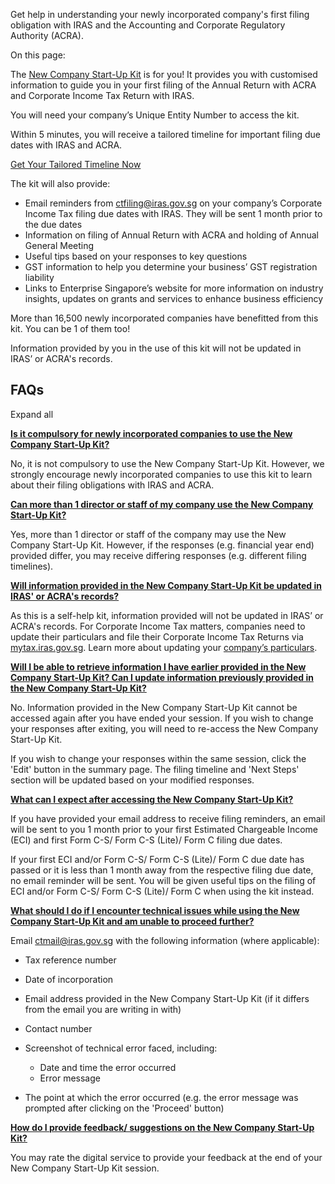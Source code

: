 Get help in understanding your newly incorporated company's first filing obligation with IRAS and the Accounting and Corporate Regulatory Authority (ACRA).

On this page:

The [New Company Start-Up Kit](https://mytax.iras.gov.sg/ESVWeb/default.aspx?target=MCTOnbWelcomePage "New Company Start-Up Kit") is
for you! It provides you with customised information to guide you in your first filing of the Annual Return with ACRA and Corporate Income Tax Return with IRAS.

You will need your company’s Unique Entity Number to access the kit.

Within 5 minutes, you will receive a tailored timeline for important filing due dates with IRAS and ACRA.

[Get Your Tailored Timeline Now](https://mytax.iras.gov.sg/ESVWeb/default.aspx?target=MCTOnbWelcomePage)

The kit will also provide:

- Email reminders from ctfiling@iras.gov.sg on your company’s Corporate Income Tax filing due dates with IRAS. They will be sent 1 month prior to the due dates
- Information on filing of Annual Return with ACRA and holding of Annual General Meeting
- Useful tips based on your responses to key questions
- GST information to help you determine your business’ GST registration liability
- Links to Enterprise Singapore’s website for more information on industry insights, updates on grants and services to enhance business efficiency

More than 16,500 newly incorporated companies have benefitted from this kit. You can be 1 of them too!

Information provided by you in the use of this kit will not be updated in IRAS’ or ACRA's records.

## FAQs

Expand all

[**Is it compulsory for newly incorporated companies to use the New Company Start-Up Kit?**](https://www.iras.gov.sg/taxes/corporate-income-tax/basics-of-corporate-income-tax/new-company-start-up-kit#is-it-compulsory-for-newly-incorporated-companies-to-use-the-new-company-start-up-kit-)

No, it is not compulsory to use the New Company Start-Up Kit. However, we strongly encourage newly incorporated companies to use this kit to learn about their filing obligations with IRAS and ACRA.


[**Can more than 1 director or staff of my company use the New Company Start-Up Kit?**](https://www.iras.gov.sg/taxes/corporate-income-tax/basics-of-corporate-income-tax/new-company-start-up-kit#can-more-than-1-director-or-staff-of-my-company-use-the-new-company-start-up-kit-)

Yes, more than 1 director or staff of the company may use the New Company Start-Up Kit. However, if the responses (e.g. financial year end) provided differ, you may receive differing responses (e.g. different filing timelines).


[**Will information provided in the New Company Start-Up Kit be updated in IRAS' or ACRA's records?**](https://www.iras.gov.sg/taxes/corporate-income-tax/basics-of-corporate-income-tax/new-company-start-up-kit#will-information-provided-in-the-new-company-start-up-kit-be-updated-in-iras--or-acra-s-records-)

As this is a self-help kit, information provided will not be updated in IRAS’ or ACRA's records. For Corporate Income Tax matters, companies need to update their particulars and file their Corporate Income Tax Returns via [mytax.iras.gov.sg](https://mytax.iras.gov.sg/ESVWeb/default.aspx). Learn more about updating your [company’s particulars](https://www.iras.gov.sg/taxes/corporate-income-tax/basics-of-corporate-income-tax/updating-company-particulars).


[**Will I be able to retrieve information I have earlier provided in the New Company Start-Up Kit? Can I update information previously provided in the New Company Start-Up Kit?**](https://www.iras.gov.sg/taxes/corporate-income-tax/basics-of-corporate-income-tax/new-company-start-up-kit#will-i-be-able-to-retrieve-information-i-have-earlier-provided-in-the-new-company-start-up-kit--can-i-update-information-previously-provided-in-the-new-company-start-up-kit-)

No. Information provided in the New Company Start-Up Kit cannot be accessed again after you have ended your session. If you wish to change your responses after exiting, you will need to re-access the New Company Start-Up Kit.

If you wish to change your responses within the same session, click the 'Edit' button in the summary page. The filing timeline and 'Next Steps' section will be updated based on your modified responses.


[**What can I expect after accessing the New Company Start-Up Kit?**](https://www.iras.gov.sg/taxes/corporate-income-tax/basics-of-corporate-income-tax/new-company-start-up-kit#what-can-i-expect-after-accessing-the-new-company-start-up-kit-)

If you have provided your email address to receive filing reminders, an email will be sent to you 1 month prior to your first Estimated Chargeable Income (ECI) and first Form C-S/ Form C-S (Lite)/ Form C filing due dates.

If your first ECI and/or Form C-S/ Form C-S (Lite)/ Form C due date has passed or it is less than 1 month away from the respective filing due date, no email reminder will be sent. You will be given useful tips on the filing of ECI and/or Form C-S/ Form C-S (Lite)/ Form C when using the kit instead.


[**What should I do if I encounter technical issues while using the New Company Start-Up Kit and am unable to proceed further?**](https://www.iras.gov.sg/taxes/corporate-income-tax/basics-of-corporate-income-tax/new-company-start-up-kit#what-should-i-do-if-i-encounter-technical-issues-while-using-the-new-company-start-up-kit-and-am-unable-to-proceed-further-)

Email ctmail@iras.gov.sg with the following information (where applicable):


- Tax reference number

- Date of incorporation
- Email address provided in the New Company Start-Up Kit (if it differs from the email you are writing in with)
- Contact number
- Screenshot of technical error faced, including:
  - Date and time the error occurred
  - Error message
- The point at which the error occurred (e.g. the error message was prompted after clicking on the 'Proceed' button)

[**How do I provide feedback/ suggestions on the New Company Start-Up Kit?**](https://www.iras.gov.sg/taxes/corporate-income-tax/basics-of-corporate-income-tax/new-company-start-up-kit#how-do-i-provide-feedback--suggestions-on-the-new-company-start-up-kit-)

You may rate the digital service to provide your feedback at the end of your New Company Start-Up Kit session.